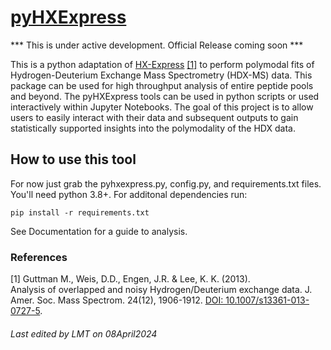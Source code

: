 # [pyHXExpress](https://github.com/tuttlelm/pyHXExpress)

*** This is under active development. Official Release coming soon *** 

This is a python adaptation of [HX-Express](https://www.hxms.com/HXExpress/) [[1]](#1) to perform 
polymodal fits of Hydrogen-Deuterium Exchange Mass Spectrometry (HDX-MS) data. This package can be 
used for high throughput analysis of entire peptide pools and beyond. The pyHXExpress tools can be 
used in python scripts or used interactively within Jupyter Notebooks. The goal of this project is 
to allow users to easily interact with their data and subsequent outputs to gain statistically 
supported insights into the polymodality of the HDX data. 

## How to use this tool
For now just grab the pyhxexpress.py, config.py, and requirements.txt files.
You'll need python 3.8+. For additonal dependencies run:


    pip install -r requirements.txt



See Documentation for a guide to analysis. 


### References
<a id="1">[1]</a> 
Guttman M., Weis, D.D., Engen, J.R. & Lee, K. K. (2013).  
Analysis of overlapped and noisy Hydrogen/Deuterium exchange data.  J. Amer. Soc. Mass Spectrom. 24(12), 1906-1912.
[DOI: 10.1007/s13361-013-0727-5](https://pubs.acs.org/doi/10.1007/s13361-013-0727-5).

###### Last edited by LMT on 08April2024
